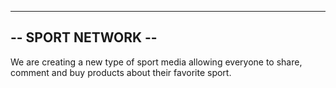-------------------------------------------------------------------
-- SPORT NETWORK --
-------------------------------------------------------------------

We are creating a new type of sport media allowing everyone to share, comment and buy products about their favorite sport.
